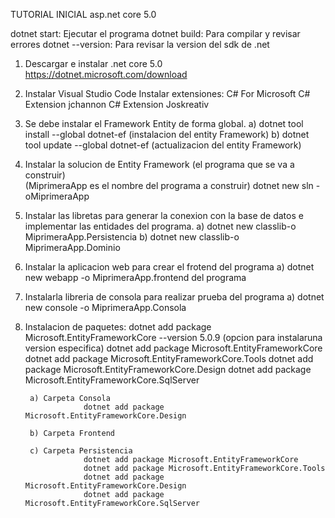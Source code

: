 TUTORIAL INICIAL asp.net core 5.0

dotnet start: Ejecutar el programa
dotnet build: Para compilar y revisar errores
dotnet --version: Para revisar la version del sdk de .net

1) Descargar e instalar .net core 5.0 https://dotnet.microsoft.com/download

2) Instalar Visual Studio Code
        Instalar extensiones:
                 C# For Microsoft
                 C# Extension jchannon
                 C# Extension Joskreativ

3) Se debe instalar el Framework Entity de forma global.
        a) dotnet tool install --global dotnet-ef (instalacion del entity Framework)
        b) dotnet tool update --global dotnet-ef (actualizacion del entity Framework) 

4) Instalar la solucion de Entity Framework (el programa que se va a construir)     
        (MiprimeraApp es el nombre del programa a construir)
        dotnet new sln -oMiprimeraApp

5) Instalar las libretas para generar la conexion con la base de datos e implementar las entidades del programa.
        a) dotnet new classlib-o MiprimeraApp.Persistencia 
        b) dotnet new classlib-o MiprimeraApp.Dominio

6) Instalar la aplicacion web para crear el frotend del programa
        a) dotnet new webapp -o MiprimeraApp.frontend del programa

7) Instalarla libreria de consola para realizar prueba del programa
        a) dotnet new console -o MiprimeraApp.Consola

8) Instalacion de paquetes:
        dotnet add package Microsoft.EntityFrameworkCore --version 5.0.9 (opcion para instalaruna version especifica)
        dotnet add package Microsoft.EntityFrameworkCore
        dotnet add package Microsoft.EntityFrameworkCore.Tools
        dotnet add package Microsoft.EntityFrameworkCore.Design
        dotnet add package Microsoft.EntityFrameworkCore.SqlServer

        a) Carpeta Consola
                    dotnet add package Microsoft.EntityFrameworkCore.Design
                    
        b) Carpeta Frontend

        c) Carpeta Persistencia
                    dotnet add package Microsoft.EntityFrameworkCore
                    dotnet add package Microsoft.EntityFrameworkCore.Tools
                    dotnet add package Microsoft.EntityFrameworkCore.Design
                    dotnet add package Microsoft.EntityFrameworkCore.SqlServer